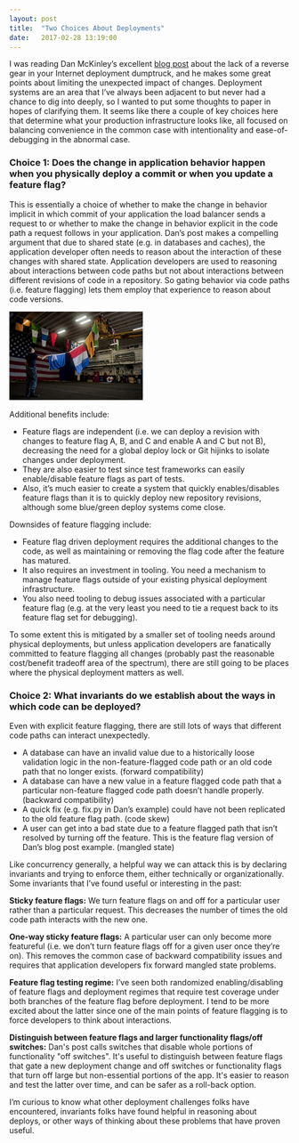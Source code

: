 ```yaml
---
layout: post
title:  "Two Choices About Deployments"
date:   2017-02-28 13:19:00
---
```


I was reading Dan McKinley’s excellent [blog post](https://blog.skyliner.io/you-cant-have-a-rollback-button-83e914f420d9) about the lack of a reverse gear in your Internet deployment dumptruck, and he makes some great points about limiting the unexpected impact of changes. Deployment systems are an area that I’ve always been adjacent to but never had a chance to dig into deeply, so I wanted to put some thoughts to paper in hopes of clarifying them. It seems like there a couple of key choices here that determine what your production infrastructure looks like, all focused on balancing convenience in the common case with intentionality and ease-of-debugging in the abnormal case.

### Choice 1: Does the change in application behavior happen when you physically deploy a commit or when you update a feature flag?

This is essentially a choice of whether to make the change in behavior implicit in which commit of your application the load balancer sends a request to or whether to make the change in behavior explicit in the code path a request follows in your application. Dan’s post makes a compelling argument that due to shared state (e.g. in databases and caches), the application developer often needs to reason about the interaction of these changes with shared state. Application developers are used to reasoning about interactions between code paths but not about interactions between different revisions of code in a repository. So gating behavior via code paths (i.e. feature flagging) lets them employ that experience to reason about code versions.

![Flags are hard work but can pay off](/img/flags.jpg)

Additional benefits include:

* Feature flags are independent (i.e. we can deploy a revision with changes to feature flag A, B, and C and enable A and C but not B), decreasing the need for a global deploy lock or Git hijinks to isolate changes under deployment.
* They are also easier to test since test frameworks can easily enable/disable feature flags as part of tests.
* Also, it’s much easier to create a system that quickly enables/disables feature flags than it is to quickly deploy new repository revisions, although some blue/green deploy systems come close.

Downsides of feature flagging include:

* Feature flag driven deployment requires the additional changes to the code, as well as maintaining or removing the flag code after the feature has matured.
* It also requires an investment in tooling. You need a mechanism to manage feature flags outside of your existing physical deployment infrastructure.
* You also need tooling to debug issues associated with a particular feature flag (e.g. at the very least you need to tie a request back to its feature flag set for debugging).

To some extent this is mitigated by a smaller set of tooling needs around physical deployments, but unless application developers are fanatically committed to feature flagging all changes (probably past the reasonable cost/benefit tradeoff area of the spectrum), there are still going to be places where the physical deployment matters as well.

### Choice 2: What invariants do we establish about the ways in which code can be deployed?

Even with explicit feature flagging, there are still lots of ways that different code paths can interact unexpectedly.

* A database can have an invalid value due to a historically loose validation logic in the non-feature-flagged code path or an old code path that no longer exists. (forward compatibility)
* A database can have a new value in a feature flagged code path that a particular non-feature flagged code path doesn’t handle properly. (backward compatibility)
* A quick fix (e.g. fix.py in Dan’s example) could have not been replicated to the old feature flag path. (code skew)
* A user can get into a bad state due to a feature flagged path that isn’t resolved by turning off the feature. This is the feature flag version of Dan’s blog post example. (mangled state)

Like concurrency generally, a helpful way we can attack this is by declaring invariants and trying to enforce them, either technically or organizationally. Some invariants that I’ve found useful or interesting in the past:

**Sticky feature flags:** We turn feature flags on and off for a particular user rather than a particular request. This decreases the number of times the old code path interacts with the new one.

**One-way sticky feature flags:** A particular user can only become more featureful (i.e. we don’t turn feature flags off for a given user once they’re on). This removes the common case of backward compatibility issues and requires that application developers fix forward mangled state problems.

**Feature flag testing regime:** I’ve seen both randomized enabling/disabling of feature flags and deployment regimes that require test coverage under both branches of the feature flag before deployment. I tend to be more excited about the latter since one of the main points of feature flagging is to force developers to think about interactions.

**Distinguish between feature flags and larger functionality flags/off switches:** Dan's post calls switches that disable whole portions of functionality "off switches". It's useful to distinguish between feature flags that gate a new deployment change and off switches or functionality flags that turn off large but non-essential portions of the app. It's easier to reason and test the latter over time, and can be safer as a roll-back option.

I’m curious to know what other deployment challenges folks have encountered, invariants folks have found helpful in reasoning about deploys, or other ways of thinking about these problems that have proven useful.

